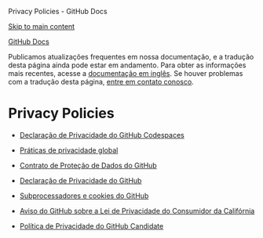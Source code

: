 Privacy Policies - GitHub Docs

[Skip to main content](#main-content)

[](/pt)[GitHub Docs](/pt)

Publicamos atualizações frequentes em nossa documentação, e a tradução desta página ainda pode estar em andamento. Para obter as informações mais recentes, acesse a [documentação em inglês](/en). Se houver problemas com a tradução desta página, [entre em contato conosco](https://github.com/contact?form[subject]=translation%20issue%20on%20docs.github.com&form[comments]=).

Privacy Policies
==========

* [Declaração de Privacidade do GitHub Codespaces](/pt/site-policy/privacy-policies/github-codespaces-privacy-statement)

* [Práticas de privacidade global](/pt/site-policy/privacy-policies/global-privacy-practices)

* [Contrato de Proteção de Dados do GitHub](/pt/site-policy/privacy-policies/github-data-protection-agreement)

* [Declaração de Privacidade do GitHub](/pt/site-policy/privacy-policies/github-privacy-statement)

* [Subprocessadores e cookies do GitHub](/pt/site-policy/privacy-policies/github-subprocessors-and-cookies)

* [Aviso do GitHub sobre a Lei de Privacidade do Consumidor da Califórnia](/pt/site-policy/privacy-policies/githubs-notice-about-the-california-consumer-privacy-act)

* [Política de Privacidade do GitHub Candidate](/pt/site-policy/privacy-policies/github-candidate-privacy-policy)
